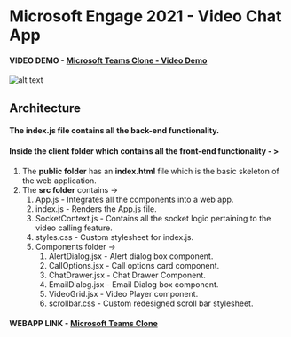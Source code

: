 # Microsoft Engage 2021 - Video Chat App
#### VIDEO DEMO - [Microsoft Teams Clone - Video Demo](https://youtu.be/TbdOseTyE_k)

![alt text](https://i.ibb.co/bvBX0d5/Screenshot-519.png)

## Architecture 

#### The index.js file contains all the back-end functionality. 

#### Inside the client folder which contains all the front-end functionality - >

1. The **public folder** has an **index.html** file which is the basic skeleton of the web application.
2. The **src folder** contains ->
    1. App.js - Integrates all the components into a web app.
    1. index.js - Renders the App.js file.
    1. SocketContext.js - Contains all the socket logic pertaining to the video calling feature.
    1. styles.css - Custom stylesheet for index.js.
    1. Components folder ->
        1. AlertDialog.jsx - Alert dialog box component.
        1. CallOptions.jsx - Call options card component. 
        1. ChatDrawer.jsx - Chat Drawer Component. 
        1. EmailDialog.jsx - Email Dialog box component. 
        1. VideoGrid.jsx - Video Player component. 
        1. scrollbar.css - Custom redesigned scroll bar stylesheet.
      
#### WEBAPP LINK - [Microsoft Teams Clone](https://temsclone.netlify.app/)
      
